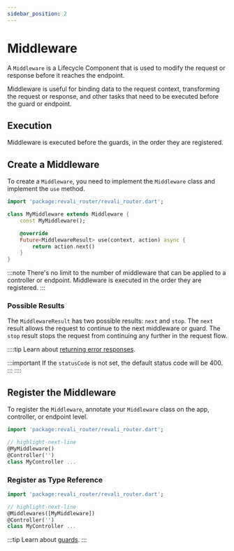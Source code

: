 ```yaml
---
sidebar_position: 2
---
```


# Middleware

A `Middleware` is a Lifecycle Component that is used to modify the request or response before it reaches the endpoint.

Middleware is useful for binding data to the request context, transforming the request or response, and other tasks that need to be executed before the guard or endpoint.

## Execution

Middleware is executed before the guards, in the order they are registered.

## Create a Middleware

To create a `Middleware`, you need to implement the `Middleware` class and implement the `use` method.

```dart title="lib/middleware/my_middleware.dart"
import 'package:revali_router/revali_router.dart';

class MyMiddleware extends Middleware {
    const MyMiddleware();

    @override
    Future<MiddlewareResult> use(context, action) async {
        return action.next()
    }
}
```

:::note
There's no limit to the number of middleware that can be applied to a controller or endpoint. Middleware is executed in the order they are registered.
:::

### Possible Results

The `MiddlewareResult` has two possible results: `next` and `stop`. The `next` result allows the request to continue to the next middleware or guard. The `stop` result stops the request from continuing any further in the request flow.

::::tip
Learn about [returning error responses][error-responses].

:::important
If the `statusCode` is not set, the default status code will be 400.
:::
::::

## Register the Middleware

To register the `Middleware`, annotate your `Middleware` class on the app, controller, or endpoint level.

```dart title="routes/controllers/my_controller.dart"
import 'package:revali_router/revali_router.dart';

// highlight-next-line
@MyMiddleware()
@Controller('')
class MyController ...
```

### Register as Type Reference

```dart title="routes/controllers/my_controller.dart"
import 'package:revali_router/revali_router.dart';

// highlight-next-line
@Middlewares([MyMiddleware])
@Controller('')
class MyController ...
```

:::tip
Learn about [guards].
:::

[error-responses]: ../lifecycle-components/overview.md#error-responses
[guards]: ./guards.md
